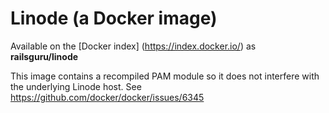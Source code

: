 Linode (a Docker image)
=======================

Available on the [Docker index] (https://index.docker.io/) as **railsguru/linode**

This image contains a recompiled PAM module so it does not interfere with the
underlying Linode host. See https://github.com/docker/docker/issues/6345
